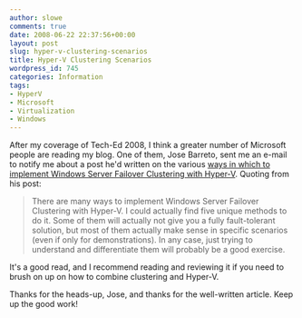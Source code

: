 ```yaml
---
author: slowe
comments: true
date: 2008-06-22 22:37:56+00:00
layout: post
slug: hyper-v-clustering-scenarios
title: Hyper-V Clustering Scenarios
wordpress_id: 745
categories: Information
tags:
- HyperV
- Microsoft
- Virtualization
- Windows
---
```


After my coverage of Tech-Ed 2008, I think a greater number of Microsoft people are reading my blog. One of them, Jose Barreto, sent me an e-mail to notify me about a post he'd written on the various [ways in which to implement Windows Server Failover Clustering with Hyper-V](http://blogs.technet.com/josebda/archive/2008/06/17/windows-server-2008-hyper-v-failover-clustering-options.aspx). Quoting from his post:

>There are many ways to implement Windows Server Failover Clustering with Hyper-V. I could actually find five unique methods to do it. Some of them will actually not give you a fully fault-tolerant solution, but most of them actually make sense in specific scenarios (even if only for demonstrations). In any case, just trying to understand and differentiate them will probably be a good exercise.

It's a good read, and I recommend reading and reviewing it if you need to brush on up on how to combine clustering and Hyper-V.

Thanks for the heads-up, Jose, and thanks for the well-written article. Keep up the good work!
